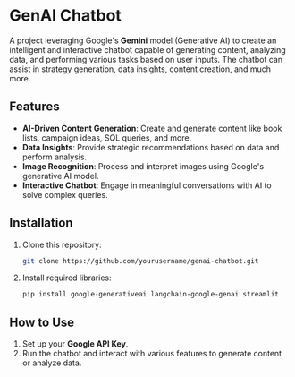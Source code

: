 
# GenAI Chatbot

A project leveraging Google's **Gemini** model (Generative AI) to create an intelligent and interactive chatbot capable of generating content, analyzing data, and performing various tasks based on user inputs. The chatbot can assist in strategy generation, data insights, content creation, and much more.

## Features
- **AI-Driven Content Generation**: Create and generate content like book lists, campaign ideas, SQL queries, and more.
- **Data Insights**: Provide strategic recommendations based on data and perform analysis.
- **Image Recognition**: Process and interpret images using Google's generative AI model.
- **Interactive Chatbot**: Engage in meaningful conversations with AI to solve complex queries.

## Installation

1. Clone this repository:
    ```bash
    git clone https://github.com/yourusername/genai-chatbot.git
    ```
2. Install required libraries:
    ```bash
    pip install google-generativeai langchain-google-genai streamlit
    ```

## How to Use
1. Set up your **Google API Key**.
2. Run the chatbot and interact with various features to generate content or analyze data.

